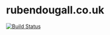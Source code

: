 # rubendougall.co.uk

[![Build Status](https://github.com/Ruben9922/rubendougall.co.uk/actions/workflows/build-deploy.yml/badge.svg)](https://github.com/Ruben9922/rubendougall.co.uk/actions/workflows/build-deploy.yml)

